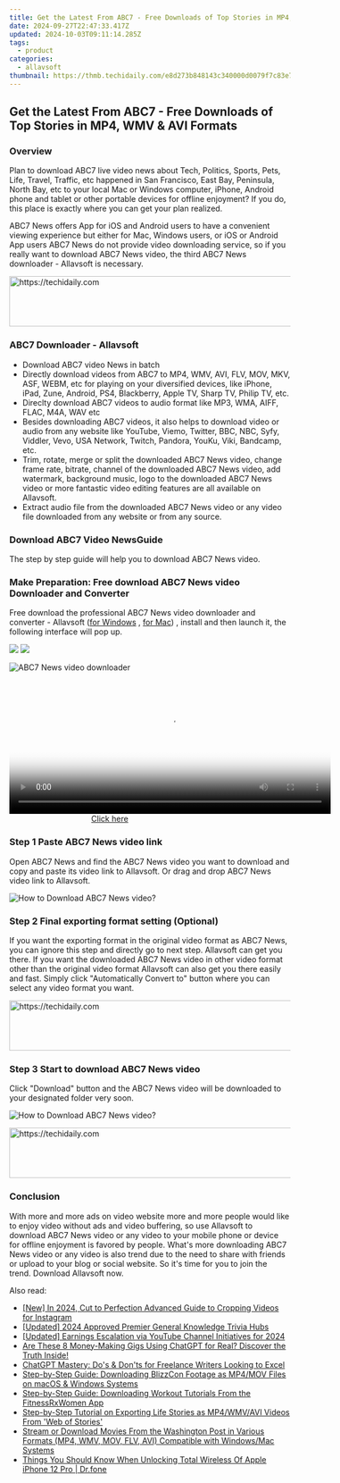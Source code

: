 ```yaml
---
title: Get the Latest From ABC7 - Free Downloads of Top Stories in MP4, WMV & AVI Formats
date: 2024-09-27T22:47:33.417Z
updated: 2024-10-03T09:11:14.285Z
tags:
  - product
categories:
  - allavsoft
thumbnail: https://thmb.techidaily.com/e8d273b848143c340000d0079f7c83e7faa1151d78bf679fca424eb3bb1ead67.jpg
---
```


## Get the Latest From ABC7 - Free Downloads of Top Stories in MP4, WMV & AVI Formats

### Overview

Plan to download ABC7 live video news about Tech, Politics, Sports, Pets, Life, Travel, Traffic, etc happened in San Francisco, East Bay, Peninsula, North Bay, etc to your local Mac or Windows computer, iPhone, Android phone and tablet or other portable devices for offline enjoyment? If you do, this place is exactly where you can get your plan realized.

ABC7 News offers App for iOS and Android users to have a convenient viewing experience but either for Mac, Windows users, or iOS or Android App users ABC7 News do not provide video downloading service, so if you really want to download ABC7 News video, the third ABC7 News downloader - Allavsoft is necessary.

<!-- affiliate ads begin -->
<a href="https://appsumo.8odi.net/c/5597632/2105860/7443" target="_top" id="2105860">
  <img src="//a.impactradius-go.com/display-ad/7443-2105860" border="0" alt="https://techidaily.com" width="728" height="90"/>
</a>
<img height="0" width="0" src="https://appsumo.8odi.net/i/5597632/2105860/7443" style="position:absolute;visibility:hidden;" border="0" />
<!-- affiliate ads end -->

### ABC7 Downloader - Allavsoft

* Download ABC7 video News in batch
* Directly download videos from ABC7 to MP4, WMV, AVI, FLV, MOV, MKV, ASF, WEBM, etc for playing on your diversified devices, like iPhone, iPad, Zune, Android, PS4, Blackberry, Apple TV, Sharp TV, Philip TV, etc.
* Direclty download ABC7 videos to audio format like MP3, WMA, AIFF, FLAC, M4A, WAV etc
* Besides downloading ABC7 videos, it also helps to download video or audio from any website like YouTube, Viemo, Twitter, BBC, NBC, Syfy, Viddler, Vevo, USA Network, Twitch, Pandora, YouKu, Viki, Bandcamp, etc.
* Trim, rotate, merge or split the downloaded ABC7 News video, change frame rate, bitrate, channel of the downloaded ABC7 News video, add watermark, background music, logo to the downloaded ABC7 News video or more fantastic video editing features are all available on Allavsoft.
* Extract audio file from the downloaded ABC7 News video or any video file downloaded from any website or from any source.

### Download ABC7 Video NewsGuide

The step by step guide will help you to download ABC7 News video.

### Make Preparation: Free download ABC7 News video Downloader and Converter

Free download the professional ABC7 News video downloader and converter - Allavsoft ([for Windows](https://tools.techidaily.com/allavsoft/products/) , [for Mac](https://tools.techidaily.com/allavsoft/products/)) , install and then launch it, the following interface will pop up.

[![](https://www.allavsoft.com/how-to/../images/how-to/free-download-win.jpg)](https://tools.techidaily.com/allavsoft/products/) [![](https://www.allavsoft.com/how-to/../images/how-to/free-download-mac.jpg)](https://tools.techidaily.com/allavsoft/products/)

![ABC7 News video downloader](https://www.allavsoft.com/how-to/../images/allavsoft/screen-shot-600.jpg)

<!-- affiliate ads begin -->
<span id="1983551">
					<video width="576" height="240" style="cursor:pointer"
           poster="//a.impactradius-go.com/display-clicktoplayimage/1983551.png"
           onclick="if(!this.playClicked){this.play();this.setAttribute('controls',true);this.playClicked=true;}">
	   <source src="//a.impactradius-go.com/display-ad/22993-1983551">
	   <img src="//a.impactradius-go.com/display-clicktoplayimage/1983551.png" style="border: none; height: 100%; width: 100%; object-fit: contain">
	</video>
	<div style="width:360px;text-align:center"><a href="javascript:window.open(decodeURIComponent('https%3A%2F%2Fhomestyler.sjv.io%2Fc%2F5597632%2F1983551%2F22993'), '_blank');void(0);">Click here</a></div>
</span>
<img height="0" width="0" src="https://imp.pxf.io/i/5597632/1983551/22993" style="position:absolute;visibility:hidden;" border="0" />
<!-- affiliate ads end -->

### Step 1 Paste ABC7 News video link

Open ABC7 News and find the ABC7 News video you want to download and copy and paste its video link to Allavsoft. Or drag and drop ABC7 News video link to Allavsoft.

![How to Download ABC7 News video?](https://www.allavsoft.com/how-to/../images/how-to/download-rtmp-video/download-rtmp-video.jpg)

### Step 2 Final exporting format setting (Optional)

If you want the exporting format in the original video format as ABC7 News, you can ignore this step and directly go to next step. Allavsoft can get you there. If you want the downloaded ABC7 News video in other video format other than the original video format Allavsoft can also get you there easily and fast. Simply click "Automatically Convert to" button where you can select any video format you want.

<!-- affiliate ads begin -->
<a href="https://ephamedtechinc.pxf.io/c/5597632/2137209/26400" target="_top" id="2137209">
  <img src="//a.impactradius-go.com/display-ad/26400-2137209" border="0" alt="https://techidaily.com" width="728" height="90"/>
</a>
<img height="0" width="0" src="https://ephamedtechinc.pxf.io/i/5597632/2137209/26400" style="position:absolute;visibility:hidden;" border="0" />
<!-- affiliate ads end -->

### Step 3 Start to download ABC7 News video

Click "Download" button and the ABC7 News video will be downloaded to your designated folder very soon.

![How to Download ABC7 News video?](https://www.allavsoft.com/how-to/../images/how-to/abc7-news-downloader/download-acb7-videos.png)

<!-- affiliate ads begin -->
<a href="https://ephamedtechinc.pxf.io/c/5597632/2136619/26400" target="_top" id="2136619">
  <img src="//a.impactradius-go.com/display-ad/26400-2136619" border="0" alt="https://techidaily.com" width="728" height="90"/>
</a>
<img height="0" width="0" src="https://ephamedtechinc.pxf.io/i/5597632/2136619/26400" style="position:absolute;visibility:hidden;" border="0" />
<!-- affiliate ads end -->

### Conclusion

With more and more ads on video website more and more people would like to enjoy video without ads and video buffering, so use Allavsoft to download ABC7 News video or any video to your mobile phone or device for offline enjoyment is favored by people. What's more downloading ABC7 News video or any video is also trend due to the need to share with friends or upload to your blog or social website. So it's time for you to join the trend. Download Allavsoft now.

<ins class="adsbygoogle"
     style="display:block"
     data-ad-format="autorelaxed"
     data-ad-client="ca-pub-7571918770474297"
     data-ad-slot="1223367746"></ins>

<ins class="adsbygoogle"
     style="display:block"
     data-ad-client="ca-pub-7571918770474297"
     data-ad-slot="8358498916"
     data-ad-format="auto"
     data-full-width-responsive="true"></ins>

<span class="atpl-alsoreadstyle">Also read:</span>
<div><ul>
<li><a href="https://instagram-video-recordings.techidaily.com/new-in-2024-cut-to-perfection-advanced-guide-to-cropping-videos-for-instagram/"><u>[New] In 2024, Cut to Perfection Advanced Guide to Cropping Videos for Instagram</u></a></li>
<li><a href="https://fox-links.techidaily.com/updated-2024-approved-premier-general-knowledge-trivia-hubs/"><u>[Updated] 2024 Approved Premier General Knowledge Trivia Hubs</u></a></li>
<li><a href="https://facebook-video-share.techidaily.com/updated-earnings-escalation-via-youtube-channel-initiatives-for-2024/"><u>[Updated] Earnings Escalation via YouTube Channel Initiatives for 2024</u></a></li>
<li><a href="https://tech-revival.techidaily.com/1722166008078-are-these-8-money-making-gigs-using-chatgpt-for-real-discover-the-truth-inside/"><u>Are These 8 Money-Making Gigs Using ChatGPT for Real? Discover the Truth Inside!</u></a></li>
<li><a href="https://tech-haven.techidaily.com/chatgpt-mastery-dos-and-donts-for-freelance-writers-looking-to-excel/"><u>ChatGPT Mastery: Do's & Don'ts for Freelance Writers Looking to Excel</u></a></li>
<li><a href="https://win-wonderful.techidaily.com/step-by-step-guide-downloading-blizzcon-footage-as-mp4mov-files-on-macos-and-windows-systems/"><u>Step-by-Step Guide: Downloading BlizzCon Footage as MP4/MOV Files on macOS & Windows Systems</u></a></li>
<li><a href="https://win-wonderful.techidaily.com/step-by-step-guide-downloading-workout-tutorials-from-the-fitnessrxwomen-app/"><u>Step-by-Step Guide: Downloading Workout Tutorials From the FitnessRxWomen App</u></a></li>
<li><a href="https://win-wonderful.techidaily.com/step-by-step-tutorial-on-exporting-life-stories-as-mp4wmvavi-videos-from-web-of-stories/"><u>Step-by-Step Tutorial on Exporting Life Stories as MP4/WMV/AVI Videos From 'Web of Stories'</u></a></li>
<li><a href="https://win-wonderful.techidaily.com/stream-or-download-movies-from-the-washington-post-in-various-formats-mp4-wmv-mov-flv-avi-compatible-with-windowsmac-systems/"><u>Stream or Download Movies From the Washington Post in Various Formats (MP4, WMV, MOV, FLV, AVI) Compatible with Windows/Mac Systems</u></a></li>
<li><a href="https://iphone-unlock.techidaily.com/things-you-should-know-when-unlocking-total-wireless-of-apple-iphone-12-pro-drfone-by-drfone-ios/"><u>Things You Should Know When Unlocking Total Wireless Of Apple iPhone 12 Pro | Dr.fone</u></a></li>
</ul></div>

